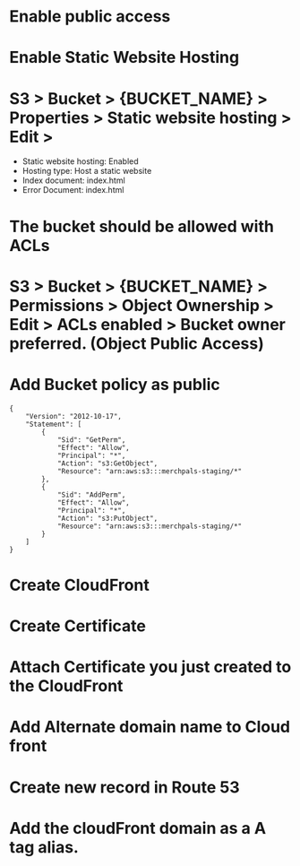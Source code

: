 # Enable public access

# Enable Static Website Hosting

# S3 > Bucket > {BUCKET_NAME} > Properties > Static website hosting > Edit >

- Static website hosting: Enabled
- Hosting type: Host a static website
- Index document: index.html
- Error Document: index.html

# The bucket should be allowed with ACLs

# S3 > Bucket > {BUCKET_NAME} > Permissions > Object Ownership > Edit > ACLs enabled > Bucket owner preferred. (Object Public Access)

# Add Bucket policy as public

```
{
    "Version": "2012-10-17",
    "Statement": [
        {
            "Sid": "GetPerm",
            "Effect": "Allow",
            "Principal": "*",
            "Action": "s3:GetObject",
            "Resource": "arn:aws:s3:::merchpals-staging/*"
        },
        {
            "Sid": "AddPerm",
            "Effect": "Allow",
            "Principal": "*",
            "Action": "s3:PutObject",
            "Resource": "arn:aws:s3:::merchpals-staging/*"
        }
    ]
}
```

# Create CloudFront

# Create Certificate

# Attach Certificate you just created to the CloudFront

# Add Alternate domain name to Cloud front

# Create new record in Route 53

# Add the cloudFront domain as a A tag alias.
